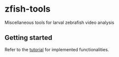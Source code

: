 # zfish-tools
Miscellaneous tools for larval zebrafish video analysis

## Getting started

Refer to the [tutorial](tutorial) for implemented functionalities.
